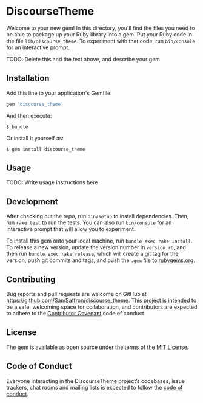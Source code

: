 # DiscourseTheme

Welcome to your new gem! In this directory, you'll find the files you need to be able to package up your Ruby library into a gem. Put your Ruby code in the file `lib/discourse_theme`. To experiment with that code, run `bin/console` for an interactive prompt.

TODO: Delete this and the text above, and describe your gem

## Installation

Add this line to your application's Gemfile:

```ruby
gem 'discourse_theme'
```

And then execute:

    $ bundle

Or install it yourself as:

    $ gem install discourse_theme

## Usage

TODO: Write usage instructions here

## Development

After checking out the repo, run `bin/setup` to install dependencies. Then, run `rake test` to run the tests. You can also run `bin/console` for an interactive prompt that will allow you to experiment.

To install this gem onto your local machine, run `bundle exec rake install`. To release a new version, update the version number in `version.rb`, and then run `bundle exec rake release`, which will create a git tag for the version, push git commits and tags, and push the `.gem` file to [rubygems.org](https://rubygems.org).

## Contributing

Bug reports and pull requests are welcome on GitHub at https://github.com/SamSaffron/discourse_theme. This project is intended to be a safe, welcoming space for collaboration, and contributors are expected to adhere to the [Contributor Covenant](http://contributor-covenant.org) code of conduct.

## License

The gem is available as open source under the terms of the [MIT License](https://opensource.org/licenses/MIT).

## Code of Conduct

Everyone interacting in the DiscourseTheme project’s codebases, issue trackers, chat rooms and mailing lists is expected to follow the [code of conduct](https://github.com/SamSaffron/discourse_theme/blob/master/CODE_OF_CONDUCT.md).
